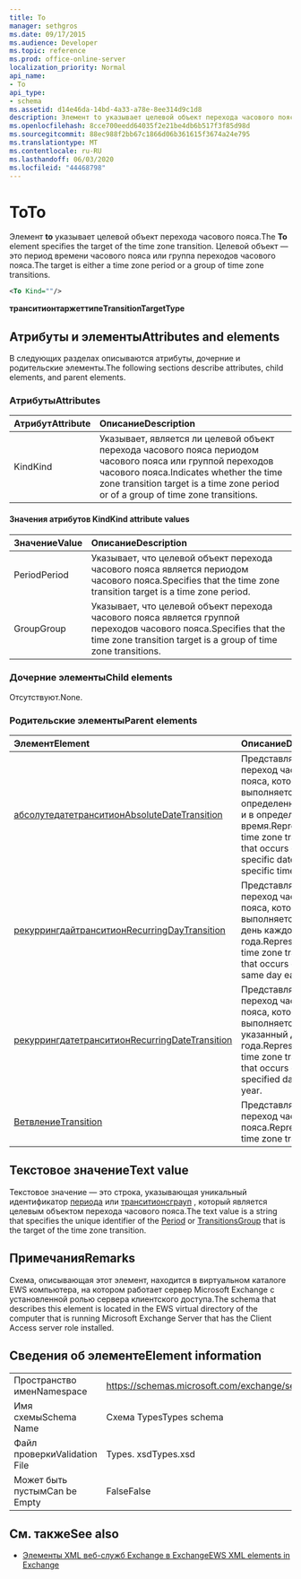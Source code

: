```yaml
---
title: To
manager: sethgros
ms.date: 09/17/2015
ms.audience: Developer
ms.topic: reference
ms.prod: office-online-server
localization_priority: Normal
api_name:
- To
api_type:
- schema
ms.assetid: d14e46da-14bd-4a33-a78e-8ee314d9c1d8
description: Элемент to указывает целевой объект перехода часового пояса. Целевой объект — это период времени часового пояса или группа переходов часового пояса.
ms.openlocfilehash: 8cce700eedd64035f2e21be4db6b517f3f85d98d
ms.sourcegitcommit: 88ec988f2bb67c1866d06b361615f3674a24e795
ms.translationtype: MT
ms.contentlocale: ru-RU
ms.lasthandoff: 06/03/2020
ms.locfileid: "44468798"
---
```

# <a name="to"></a><span data-ttu-id="619cc-104">To</span><span class="sxs-lookup"><span data-stu-id="619cc-104">To</span></span>

<span data-ttu-id="619cc-105">Элемент **to** указывает целевой объект перехода часового пояса.</span><span class="sxs-lookup"><span data-stu-id="619cc-105">The **To** element specifies the target of the time zone transition.</span></span> <span data-ttu-id="619cc-106">Целевой объект — это период времени часового пояса или группа переходов часового пояса.</span><span class="sxs-lookup"><span data-stu-id="619cc-106">The target is either a time zone period or a group of time zone transitions.</span></span> 
  
```xml
<To Kind=""/>
```

 <span data-ttu-id="619cc-107">**транситионтаржеттипе**</span><span class="sxs-lookup"><span data-stu-id="619cc-107">**TransitionTargetType**</span></span>
## <a name="attributes-and-elements"></a><span data-ttu-id="619cc-108">Атрибуты и элементы</span><span class="sxs-lookup"><span data-stu-id="619cc-108">Attributes and elements</span></span>

<span data-ttu-id="619cc-109">В следующих разделах описываются атрибуты, дочерние и родительские элементы.</span><span class="sxs-lookup"><span data-stu-id="619cc-109">The following sections describe attributes, child elements, and parent elements.</span></span>
  
### <a name="attributes"></a><span data-ttu-id="619cc-110">Атрибуты</span><span class="sxs-lookup"><span data-stu-id="619cc-110">Attributes</span></span>

|<span data-ttu-id="619cc-111">**Атрибут**</span><span class="sxs-lookup"><span data-stu-id="619cc-111">**Attribute**</span></span>|<span data-ttu-id="619cc-112">**Описание**</span><span class="sxs-lookup"><span data-stu-id="619cc-112">**Description**</span></span>|
|:-----|:-----|
|<span data-ttu-id="619cc-113">Kind</span><span class="sxs-lookup"><span data-stu-id="619cc-113">Kind</span></span>  <br/> |<span data-ttu-id="619cc-114">Указывает, является ли целевой объект перехода часового пояса периодом часового пояса или группой переходов часового пояса.</span><span class="sxs-lookup"><span data-stu-id="619cc-114">Indicates whether the time zone transition target is a time zone period or of a group of time zone transitions.</span></span>  <br/> |
   
#### <a name="kind-attribute-values"></a><span data-ttu-id="619cc-115">Значения атрибутов Kind</span><span class="sxs-lookup"><span data-stu-id="619cc-115">Kind attribute values</span></span>

|<span data-ttu-id="619cc-116">**Значение**</span><span class="sxs-lookup"><span data-stu-id="619cc-116">**Value**</span></span>|<span data-ttu-id="619cc-117">**Описание**</span><span class="sxs-lookup"><span data-stu-id="619cc-117">**Description**</span></span>|
|:-----|:-----|
|<span data-ttu-id="619cc-118">Period</span><span class="sxs-lookup"><span data-stu-id="619cc-118">Period</span></span>  <br/> |<span data-ttu-id="619cc-119">Указывает, что целевой объект перехода часового пояса является периодом часового пояса.</span><span class="sxs-lookup"><span data-stu-id="619cc-119">Specifies that the time zone transition target is a time zone period.</span></span>  <br/> |
|<span data-ttu-id="619cc-120">Group</span><span class="sxs-lookup"><span data-stu-id="619cc-120">Group</span></span>  <br/> |<span data-ttu-id="619cc-121">Указывает, что целевой объект перехода часового пояса является группой переходов часового пояса.</span><span class="sxs-lookup"><span data-stu-id="619cc-121">Specifies that the time zone transition target is a group of time zone transitions.</span></span>  <br/> |
   
### <a name="child-elements"></a><span data-ttu-id="619cc-122">Дочерние элементы</span><span class="sxs-lookup"><span data-stu-id="619cc-122">Child elements</span></span>

<span data-ttu-id="619cc-123">Отсутствуют.</span><span class="sxs-lookup"><span data-stu-id="619cc-123">None.</span></span>
  
### <a name="parent-elements"></a><span data-ttu-id="619cc-124">Родительские элементы</span><span class="sxs-lookup"><span data-stu-id="619cc-124">Parent elements</span></span>

|<span data-ttu-id="619cc-125">**Элемент**</span><span class="sxs-lookup"><span data-stu-id="619cc-125">**Element**</span></span>|<span data-ttu-id="619cc-126">**Описание**</span><span class="sxs-lookup"><span data-stu-id="619cc-126">**Description**</span></span>|
|:-----|:-----|
|[<span data-ttu-id="619cc-127">абсолутедатетранситион</span><span class="sxs-lookup"><span data-stu-id="619cc-127">AbsoluteDateTransition</span></span>](absolutedatetransition.md) <br/> |<span data-ttu-id="619cc-128">Представляет переход часового пояса, который выполняется в определенный день и в определенное время.</span><span class="sxs-lookup"><span data-stu-id="619cc-128">Represents a time zone transition that occurs on a specific date and at a specific time.</span></span>  <br/> |
|[<span data-ttu-id="619cc-129">рекуррингдайтранситион</span><span class="sxs-lookup"><span data-stu-id="619cc-129">RecurringDayTransition</span></span>](recurringdaytransition.md) <br/> |<span data-ttu-id="619cc-130">Представляет переход часового пояса, который выполняется в один день каждого года.</span><span class="sxs-lookup"><span data-stu-id="619cc-130">Represents a time zone transition that occurs on the same day each year.</span></span>  <br/> |
|[<span data-ttu-id="619cc-131">рекуррингдатетранситион</span><span class="sxs-lookup"><span data-stu-id="619cc-131">RecurringDateTransition</span></span>](recurringdatetransition.md) <br/> |<span data-ttu-id="619cc-132">Представляет переход часового пояса, который выполняется в указанный день года.</span><span class="sxs-lookup"><span data-stu-id="619cc-132">Represents a time zone transition that occurs on a specified day of the year.</span></span>  <br/> |
|[<span data-ttu-id="619cc-133">Ветвление</span><span class="sxs-lookup"><span data-stu-id="619cc-133">Transition</span></span>](transition.md) <br/> |<span data-ttu-id="619cc-134">Представляет переход часового пояса.</span><span class="sxs-lookup"><span data-stu-id="619cc-134">Represents a time zone transition.</span></span>  <br/> |
   
## <a name="text-value"></a><span data-ttu-id="619cc-135">Текстовое значение</span><span class="sxs-lookup"><span data-stu-id="619cc-135">Text value</span></span>

<span data-ttu-id="619cc-136">Текстовое значение — это строка, указывающая уникальный идентификатор [периода](period.md) или [транситионсграуп](transitionsgroup.md) , который является целевым объектом перехода часового пояса.</span><span class="sxs-lookup"><span data-stu-id="619cc-136">The text value is a string that specifies the unique identifier of the [Period](period.md) or [TransitionsGroup](transitionsgroup.md) that is the target of the time zone transition.</span></span> 
  
## <a name="remarks"></a><span data-ttu-id="619cc-137">Примечания</span><span class="sxs-lookup"><span data-stu-id="619cc-137">Remarks</span></span>

<span data-ttu-id="619cc-138">Схема, описывающая этот элемент, находится в виртуальном каталоге EWS компьютера, на котором работает сервер Microsoft Exchange с установленной ролью сервера клиентского доступа.</span><span class="sxs-lookup"><span data-stu-id="619cc-138">The schema that describes this element is located in the EWS virtual directory of the computer that is running Microsoft Exchange Server that has the Client Access server role installed.</span></span>
  
## <a name="element-information"></a><span data-ttu-id="619cc-139">Сведения об элементе</span><span class="sxs-lookup"><span data-stu-id="619cc-139">Element information</span></span>

|||
|:-----|:-----|
|<span data-ttu-id="619cc-140">Пространство имен</span><span class="sxs-lookup"><span data-stu-id="619cc-140">Namespace</span></span>  <br/> |https://schemas.microsoft.com/exchange/services/2006/types  <br/> |
|<span data-ttu-id="619cc-141">Имя схемы</span><span class="sxs-lookup"><span data-stu-id="619cc-141">Schema Name</span></span>  <br/> |<span data-ttu-id="619cc-142">Схема Types</span><span class="sxs-lookup"><span data-stu-id="619cc-142">Types schema</span></span>  <br/> |
|<span data-ttu-id="619cc-143">Файл проверки</span><span class="sxs-lookup"><span data-stu-id="619cc-143">Validation File</span></span>  <br/> |<span data-ttu-id="619cc-144">Types. xsd</span><span class="sxs-lookup"><span data-stu-id="619cc-144">Types.xsd</span></span>  <br/> |
|<span data-ttu-id="619cc-145">Может быть пустым</span><span class="sxs-lookup"><span data-stu-id="619cc-145">Can be Empty</span></span>  <br/> |<span data-ttu-id="619cc-146">False</span><span class="sxs-lookup"><span data-stu-id="619cc-146">False</span></span>  <br/> |
   
## <a name="see-also"></a><span data-ttu-id="619cc-147">См. также</span><span class="sxs-lookup"><span data-stu-id="619cc-147">See also</span></span>



- [<span data-ttu-id="619cc-148">Элементы XML веб-служб Exchange в Exchange</span><span class="sxs-lookup"><span data-stu-id="619cc-148">EWS XML elements in Exchange</span></span>](ews-xml-elements-in-exchange.md)


